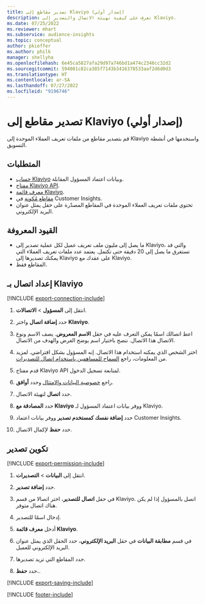 ```yaml
---
title: تصدير مقاطع إلى Klaviyo (إصدار أولي)
description: تعرف على كيفية تهيئة الاتصال والتصدير إلى Klaviyo.
ms.date: 07/25/2022
ms.reviewer: mhart
ms.subservice: audience-insights
ms.topic: conceptual
author: pkieffer
ms.author: philk
manager: shellyha
ms.openlocfilehash: 6e45ca5827afa29d97a746bd1a474c2346cc32d2
ms.sourcegitcommit: 594081c82ca385f7143b3416378533aaf2d6d0d3
ms.translationtype: HT
ms.contentlocale: ar-SA
ms.lasthandoff: 07/27/2022
ms.locfileid: "9196746"
---
```

# <a name="export-segments-to-klaviyo-preview"></a>تصدير مقاطع إلى Klaviyo (إصدار أولي)

قم بتصدير مقاطع من ملفات تعريف العملاء الموحدة إلى Klaviyo واستخدمها في أنشطة التسويق.

## <a name="prerequisites"></a>المتطلبات

- [حساب Klaviyo](https://www.klaviyo.com/) وبيانات اعتماد المسؤول المقابلة.
- [مفتاح Klaviyo API](https://help.klaviyo.com/hc/articles/115005062267-How-to-Manage-Your-Account-s-API-Keys).
- [معرف قائمة Klaviyo](https://help.klaviyo.com/hc/articles/115005078647-How-to-Find-a-List-ID).
- [مقاطع مُكونة](segments.md) في Customer Insights.
- تحتوي ملفات تعريف العملاء الموحدة في المقاطع المصدّرة على حقل يمثل عنوان البريد الإلكتروني.

## <a name="known-limitations"></a>القيود المعروفة

- ما يصل إلى مليون ملف تعريف عميل لكل عملية تصدير إلى Klaviyo، والتي قد تستغرق ما يصل إلى 20 دقيقة حتى تكتمل. يعتمد عدد ملفات تعريف العملاء التي يمكنك تصديرها إلى Klaviyo على عقدك مع Klaviyo.
- المقاطع فقط.

## <a name="set-up-connection-to-klaviyo"></a>إعداد اتصال بـ Klaviyo

[!INCLUDE [export-connection-include](includes/export-connection-admn.md)]

1. انتقل إلى **المسؤول** > **الاتصالات**.

1. حدد **إضافة اتصال** واختر **Klaviyo**.

1. اعط اتصالك اسمًا يمكن التعرف عليه في حقل **الاسم المعروض**. يصف الاسم ونوع الاتصال هذا الاتصال. ننصح باختيار اسم يوضح الغرض والهدف من الاتصال.

1. اختر الشخص الذي يمكنه استخدام هذا الاتصال. إنه المسؤول بشكل افتراضي. لمزيد من المعلومات، راجع [السماح للمساهمين باستخدام اتصال للتصديرات](connections.md#allow-contributors-to-use-a-connection-for-exports).

1. قدم مفتاح Klaviyo API لمتابعة تسجيل الدخول.

1. راجع [خصوصية البيانات والامتثال](connections.md#data-privacy-and-compliance) وحدد **أوافق**.

1. حدد **اتصال** لتهيئة الاتصال.

1. حدد **المصادقة مع Klaviyo** ووفر بيانات اعتماد المسؤول لـ Klaviyo.

1. حدد **إضافة نفسك كمستخدم تصدير** ووفر بيانات اعتماد Customer Insights.

1. حدد **حفظ** لإكمال الاتصال.

## <a name="configure-an-export"></a>تكوين تصدير

[!INCLUDE [export-permission-include](includes/export-permission.md)]

1. انتقل إلى **البيانات** > **التصديرات**.

1. حدد **إضافة تصدير**.

1. في حقل **اتصال للتصدير**، اختر اتصالا من قسم Klaviyo. اتصل بالمسؤول إذا لم يكن هناك اتصال متوفر.

1. إدخال اسمًا للتصدير.

1. أدخل **معرف قائمة Klaviyo**.

1. في قسم **مطابقة البيانات** في حقل **البريد الإلكتروني**، حدد الحقل الذي يمثل عنوان البريد الإلكتروني للعميل.

1. حدد المقاطع التي تريد تصديرها.

1. حدد **حفظ.**.

[!INCLUDE [export-saving-include](includes/export-saving.md)]

[!INCLUDE [footer-include](includes/footer-banner.md)]
